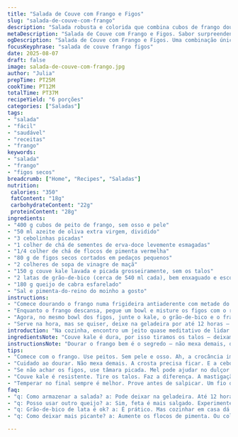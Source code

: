 ```yaml
---
title: "Salada de Couve com Frango e Figos"
slug: "salada-de-couve-com-frango"
description: "Salada robusta e colorida que combina cubos de frango dourado com figos secos picados, couve crocante, grão-de-bico macio e queijo de cabra. Temperada com azeite e limão fresco, ganha toque levemente picante do pimenta e aroma de erva-doce. É uma mistura de texturas e sabores, perfeita para quem curte algo nutritivo e diferente, sem ser muito comum. Serve facilmente até seis pessoas, ótima para um almoço leve ou jantar improvisado. Sem glúten, sem ovos e fácil de adaptar pra quem tem alergias ou quer uma versão vegana."
metaDescription: "Salada de Couve com Frango e Figos. Sabor surpreendente com texturas que encantam. Uma mistura perfeita para um prato nutritivo."
ogDescription: "Salada de Couve com Frango e Figos. Uma combinação única de sabores e texturas. Ideal para um almoço leve ou jantar."
focusKeyphrase: "salada de couve frango figos"
date: 2025-08-07
draft: false
image: salada-de-couve-com-frango.jpg
author: "Julia"
prepTime: PT25M
cookTime: PT12M
totalTime: PT37M
recipeYield: "6 porções"
categories: ["Saladas"]
tags:
- "salada"
- "fácil"
- "saudável"
- "receitas"
- "frango"
keywords:
- "salada"
- "frango"
- "figos secos"
breadcrumb: ["Home", "Recipes", "Saladas"]
nutrition: 
 calories: "350"
 fatContent: "18g"
 carbohydrateContent: "22g"
 proteinContent: "28g"
ingredients:
- "400 g cubos de peito de frango, sem osso e pele"
- "50 ml azeite de oliva extra virgem, dividido"
- "3 cebolinhas picadas"
- "1 colher de chá de sementes de erva-doce levemente esmagadas"
- "1/4 colher de chá de flocos de pimenta vermelha"
- "80 g de figos secos cortados em pedaços pequenos"
- "2 colheres de sopa de vinagre de maçã"
- "150 g couve kale lavada e picada grosseiramente, sem os talos"
- "2 latas de grão-de-bico (cerca de 540 ml cada), bem enxaguado e escorrido"
- "180 g queijo de cabra esfarelado"
- "Sal e pimenta-do-reino do moinho a gosto"
instructions:
- "Comece dourando o frango numa frigideira antiaderente com metade do azeite. Procure ouvir aquele sizzle alto e constante, sinal que a panela está quente. Mexa pouco, deixe formar uma crosta dourada por uns 6-7 minutos até o centro ficar firme ao toque – sinal de cozimento seguro. Jogue as cebolinhas, erva-doce e os flocos de pimenta, sente o aroma se abrindo. Deixe mais 4 minutos mexendo só pra misturar mas sem deixar cozinhar demais. Tempere com sal e pimenta, desligue o fogo e tire dali pra não passar."
- "Enquanto o frango descansa, pegue um bowl e misture os figos com o restante do azeite e o vinagre. Essa maceração cria uma espécie de molho adocicado e ácido que vai dar um toque único. Deixe ali 6 minutos, aproveite pra arrumar a cozinha."
- "Agora, no mesmo bowl dos figos, junte o kale, o grão-de-bico e o frango já morno. Misture tudo com as mãos, sentindo a mistura de texturas – a couve ainda dura, os pedaços de figo mais macios, o grão-de-bico firme. Finalize com o queijo de cabra por cima e ajuste o sal e a pimenta. Se precisar, esprema mais um pouco de limão ou jogue um fio de azeite."
- "Serve na hora, mas se quiser, deixe na geladeira por até 12 horas – os sabores intensificam e a couve fica mais suave. Na hora de servir, mexa novamente para distribuir o queijo e os temperos."
introduction: "Na cozinha, encontro um jeito quase meditativo de lidar com ingredientes rústicos como a couve kale e figos secos. Reuni isso com frango, toques picantes de pimenta e a suavidade quase cremosa do queijo de cabra. A salada surge cheia de vida e contrastes, pra quem não quer só mais uma salada verde. A gente aprende a ouvir o que o alimento quer – na crocância firme da couve, no cheiro amadeirado das ervas e até no visual vibrante dos figos. É uma salada que pede atenção aos detalhes, porque cada componente traz seu peso e destaca na boca aquele sabor que não se espera. Fácil, cheia de personalidade e, mais importante, faz você pensar nos sentidos enquanto come."
ingredientsNote: "Couve kale é dura, por isso tiramos os talos – deixam a mastigação gostosa sem aquela fibra que ninguém aguenta. Figose secos trazem um dulçor natural, mas se não achar, uva-passa escura ou tâmara cortadinha funcionam, com um toque de mel pra equilibrar o ácido do limão. O queijo de cabra deixa a salada mais cremosa, achei que fica melhor que feta tradicional, que é mais salgado. Pra quem tem intolerância a lactose, experimente tofu firme, cortado em cubos e marinado. Grão-de-bico pronto é melhor pra economia, mas dá pra cozinhar em casa se quiser mais controle de textura. Usar azeite extra virgem no final dá um brilho e perfume que muda tudo."
instructionsNote: "Dourar o frango bem é o segredo – não mexa demais, deixe formar aquela crostinha caramelizada. Senti que as cebolinhas soltam aroma e um pouco de doçura que casa demais com o fenacho e o toque de pimenta. A maceração dos figos com azeite e vinagre é quase um molho, e se deixar mais tempo, vira quase uma geleia que dá liga na salada. A couve precisa ser picada grosseiramente, fica mais interessante mastigar assim – pequenas folhas soltas e pedaços maiores. Misturar com a mão ajuda a incorporar tudo melhor, e o queijo deve ser esfarelado por último. Salpicar depois de provar evita excesso de sal. Se for deixar gelar, misture novamente antes de servir pra levantar os sabores."
tips:
- "Comece com o frango. Use peitos. Sem pele e osso. Ah, a crocância importa. Ouça aquele sizzle. É sinal de que tá tudo certo."
- "Cuidado ao dourar. Não mexa demais. A crosta precisa ficar. E a cebola? Aroma forte vem, mas não queime, tá?"
- "Se não achar os figos, use tâmara picada. Mel pode ajudar no dulçor. Nunca se esqueça da textura no prato."
- "Couve kale é resistente. Tire os talos. Faz a diferença. A mastigação mais gostosa, textura ideal."
- "Temperar no final sempre é melhor. Prove antes de salpicar. Um fio de azeite extra no final... Brilha tudo."
faq:
- "q: Como armazenar a salada? a: Pode deixar na geladeira. Até 12 horas. Mas a couve perde o crocante. Misture de novo antes de servir."
- "q: Posso usar outro queijo? a: Sim, feta é mais salgado. Experimente tofu. Marinado, funciona bem. Mas a textura muda."
- "q: Grão-de-bico de lata é ok? a: É prático. Mas cozinhar em casa dá controle. Textura fica diferente. Compre seco e faça desde o início."
- "q: Como deixar mais picante? a: Aumente os flocos de pimenta. Ou coloque molho de pimenta. Mas cuidado para não exagerar."

---
```

